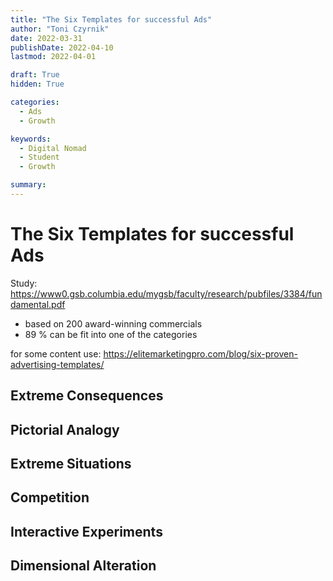 ```yaml
---
title: "The Six Templates for successful Ads"
author: "Toni Czyrnik"
date: 2022-03-31
publishDate: 2022-04-10
lastmod: 2022-04-01

draft: True
hidden: True

categories:
  - Ads
  - Growth

keywords: 
  - Digital Nomad
  - Student
  - Growth

summary:
---
```


# The Six Templates for successful Ads

Study: https://www0.gsb.columbia.edu/mygsb/faculty/research/pubfiles/3384/fundamental.pdf

- based on 200 award-winning commercials
- 89 % can be fit into one of the categories

for some content use: https://elitemarketingpro.com/blog/six-proven-advertising-templates/

## Extreme Consequences

## Pictorial Analogy

## Extreme Situations

## Competition

## Interactive Experiments

## Dimensional Alteration